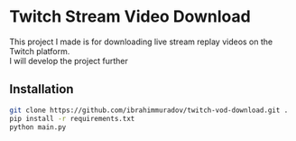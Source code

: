 # Twitch Stream Video Download

This project I made is for downloading live stream replay videos on the Twitch platform. <br>
I will develop the project further

## Installation

```bash
git clone https://github.com/ibrahimmuradov/twitch-vod-download.git .
pip install -r requirements.txt
python main.py
```